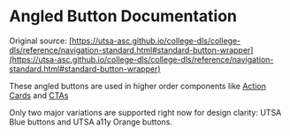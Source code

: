 # Angled Button Documentation

Original source: [https://utsa-asc.github.io/college-dls/college-dls/reference/navigation-standard.html#standard-button-wrapper](https://utsa-asc.github.io/college-dls/college-dls/reference/navigation-standard.html#standard-button-wrapper)

These angled buttons are used in higher order components like [Action Cards](action-card--default) and [CTAs](call-to-action-buttons--default)

Only two major variations are supported right now for design clarity: UTSA Blue buttons and UTSA a11y Orange buttons.

